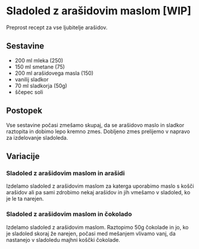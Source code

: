 # Sladoled z arašidovim maslom [WIP]

Preprost recept za vse ljubitelje arašidov.

## Sestavine

 * 200 ml mleka (250)
 * 150 ml smetane (75)
 * 200 ml arašidovega masla (150)
 * vanilij sladkor
 * 70 ml sladkorja (50g)
 * ščepec soli
 
## Postopek

Vse sestavine počasi zmešamo skupaj, da se arašidovo maslo in sladkor raztopita in dobimo lepo kremno zmes. Dobljeno zmes prelijemo v napravo za izdelovanje sladoleda.

## Variacije

### Sladoled z arašidovim maslom in arašidi

Izdelamo sladoled z arašidovim maslom za katerga uporabimo maslo s košči arašidov ali pa sami zdrobimo nekaj arašidov in jih vmešamo v sladoled, ko je le ta narejen.

### Sladoled z arašidovim maslom in čokolado

Izdelamo sladoled z arašidovim maslom. Raztopimo 50g čokolade in jo, ko je sladoled skoraj že narejen, počasi med mešanjem vlivamo vanj, da nastanejo v sladoledu majhni koščki čokolade. 
